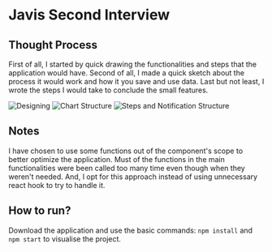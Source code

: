 # Javis Second Interview

## Thought Process

First of all, I started by quick drawing the functionalities and steps that the application would have.
Second of all, I made a quick sketch about the process it would work and how it you save and use data.
Last but not least, I wrote the steps I would take to conclude the small features.

![Designing](https://i.imgur.com/a3zU0e5.jpg)
![Chart Structure](https://i.imgur.com/47reXpu.jpg)
![Steps and Notification Structure](https://i.imgur.com/4uecdHA.jpg)

## Notes

I have chosen to use some functions out of the component's scope to better optimize the application. Must of the functions in the main functionalities were been called too many time even though when they weren't needed. And, I opt for this approach instead of using unnecessary react hook to try to handle it.

## How to run?

Download the application and use the basic commands: `npm install` and `npm start` to visualise the project.
